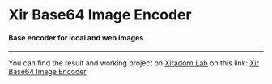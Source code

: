 # Xir Base64 Image Encoder
#### Base encoder for local and web images
****
You can find the result and working project on [Xiradorn Lab](http://xiradorn.it "Xiradorn Lab") on this link: [Xir Base64 Image Encoder](http://xiradorn.it/base64 "Xir Base64 Image Encoder")